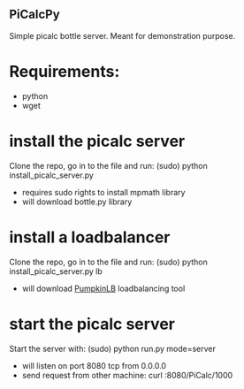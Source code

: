 ## PiCalcPy
Simple picalc bottle server. Meant for demonstration purpose.

# Requirements:
- python
- wget

# install the picalc server
Clone the repo, go in to the file and run: (sudo) python install_picalc_server.py
- requires sudo rights to install mpmath library
- will download bottle.py library
#

# install a loadbalancer
Clone the repo, go in to the file and run: (sudo) python install_picalc_server.py lb
- will download [PumpkinLB](https://pypi.org/project/PumpkinLB/) loadbalancing tool
#

# start the picalc server
Start the server with: (sudo) python run.py mode=server
- will listen on port 8080 tcp from 0.0.0.0
- send request from other machine: curl <host machine ip>:8080/PiCalc/1000
#
  
